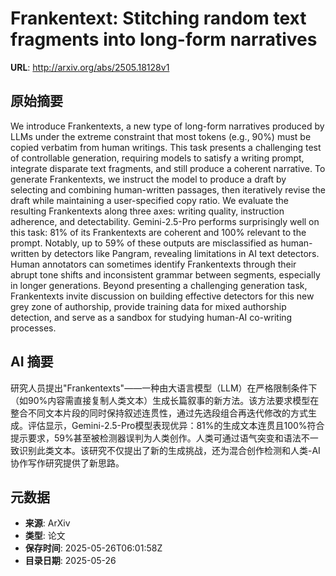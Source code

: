 # Frankentext: Stitching random text fragments into long-form narratives

**URL**: http://arxiv.org/abs/2505.18128v1

## 原始摘要

We introduce Frankentexts, a new type of long-form narratives produced by
LLMs under the extreme constraint that most tokens (e.g., 90%) must be copied
verbatim from human writings. This task presents a challenging test of
controllable generation, requiring models to satisfy a writing prompt,
integrate disparate text fragments, and still produce a coherent narrative. To
generate Frankentexts, we instruct the model to produce a draft by selecting
and combining human-written passages, then iteratively revise the draft while
maintaining a user-specified copy ratio. We evaluate the resulting Frankentexts
along three axes: writing quality, instruction adherence, and detectability.
Gemini-2.5-Pro performs surprisingly well on this task: 81% of its Frankentexts
are coherent and 100% relevant to the prompt. Notably, up to 59% of these
outputs are misclassified as human-written by detectors like Pangram, revealing
limitations in AI text detectors. Human annotators can sometimes identify
Frankentexts through their abrupt tone shifts and inconsistent grammar between
segments, especially in longer generations. Beyond presenting a challenging
generation task, Frankentexts invite discussion on building effective detectors
for this new grey zone of authorship, provide training data for mixed
authorship detection, and serve as a sandbox for studying human-AI co-writing
processes.


## AI 摘要

研究人员提出"Frankentexts"——一种由大语言模型（LLM）在严格限制条件下（如90%内容需直接复制人类文本）生成长篇叙事的新方法。该方法要求模型在整合不同文本片段的同时保持叙述连贯性，通过先选段组合再迭代修改的方式生成。评估显示，Gemini-2.5-Pro模型表现优异：81%的生成文本连贯且100%符合提示要求，59%甚至被检测器误判为人类创作。人类可通过语气突变和语法不一致识别此类文本。该研究不仅提出了新的生成挑战，还为混合创作检测和人类-AI协作写作研究提供了新思路。

## 元数据

- **来源**: ArXiv
- **类型**: 论文
- **保存时间**: 2025-05-26T06:01:58Z
- **目录日期**: 2025-05-26
